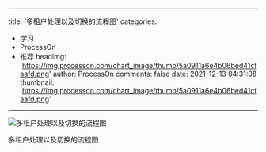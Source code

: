 
---
title: '多租户处理以及切换的流程图'
categories: 
 - 学习
 - ProcessOn
 - 推荐
headimg: 'https://img.processon.com/chart_image/thumb/5a0911a6e4b06bed41cfaafd.png'
author: ProcessOn
comments: false
date: 2021-12-13 04:31:08
thumbnail: 'https://img.processon.com/chart_image/thumb/5a0911a6e4b06bed41cfaafd.png'
---

<div>   
<img class="thumb" alt="多租户处理以及切换的流程图" src="https://img.processon.com/chart_image/thumb/5a0911a6e4b06bed41cfaafd.png" referrerpolicy="no-referrer">
<p>多租户处理以及切换的流程图</p>  
</div>
            